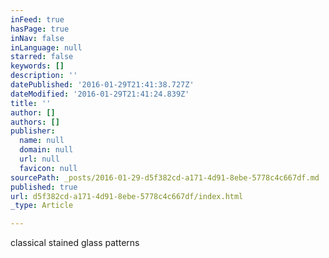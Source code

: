 ```yaml
---
inFeed: true
hasPage: true
inNav: false
inLanguage: null
starred: false
keywords: []
description: ''
datePublished: '2016-01-29T21:41:38.727Z'
dateModified: '2016-01-29T21:41:24.839Z'
title: ''
author: []
authors: []
publisher:
  name: null
  domain: null
  url: null
  favicon: null
sourcePath: _posts/2016-01-29-d5f382cd-a171-4d91-8ebe-5778c4c667df.md
published: true
url: d5f382cd-a171-4d91-8ebe-5778c4c667df/index.html
_type: Article

---
```

classical stained glass patterns